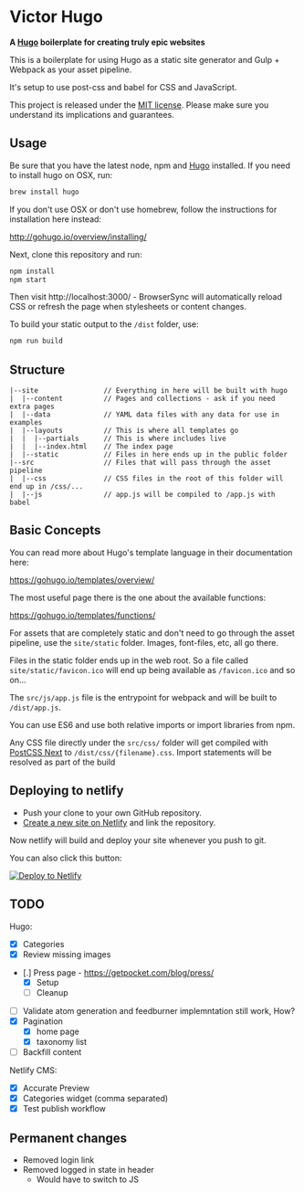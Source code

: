 # Victor Hugo

**A [Hugo](https://gohugo.io/) boilerplate for creating truly epic websites**

This is a boilerplate for using Hugo as a static site generator and Gulp + Webpack as your
asset pipeline.

It's setup to use post-css and babel for CSS and JavaScript.

This project is released under the [MIT license](LICENSE). Please make sure you understand its implications and guarantees.

## Usage

Be sure that you have the latest node, npm and [Hugo](https://gohugo.io/) installed. If you need to install hugo on OSX, run:

```bash
brew install hugo
```

If you don't use OSX or don't use homebrew, follow the instructions for installation here instead:

http://gohugo.io/overview/installing/

Next, clone this repository and run:

```bash
npm install
npm start
```

Then visit http://localhost:3000/ - BrowserSync will automatically reload CSS or
refresh the page when stylesheets or content changes.

To build your static output to the `/dist` folder, use:

```bash
npm run build
```

## Structure

```
|--site                // Everything in here will be built with hugo
|  |--content          // Pages and collections - ask if you need extra pages
|  |--data             // YAML data files with any data for use in examples
|  |--layouts          // This is where all templates go
|  |  |--partials      // This is where includes live
|  |  |--index.html    // The index page
|  |--static           // Files in here ends up in the public folder
|--src                 // Files that will pass through the asset pipeline
|  |--css              // CSS files in the root of this folder will end up in /css/...
|  |--js               // app.js will be compiled to /app.js with babel
```

## Basic Concepts

You can read more about Hugo's template language in their documentation here:

https://gohugo.io/templates/overview/

The most useful page there is the one about the available functions:

https://gohugo.io/templates/functions/

For assets that are completely static and don't need to go through the asset pipeline,
use the `site/static` folder. Images, font-files, etc, all go there.

Files in the static folder ends up in the web root. So a file called `site/static/favicon.ico`
will end up being available as `/favicon.ico` and so on...

The `src/js/app.js` file is the entrypoint for webpack and will be built to `/dist/app.js`.

You can use ES6 and use both relative imports or import libraries from npm.

Any CSS file directly under the `src/css/` folder will get compiled with [PostCSS Next](http://cssnext.io/)
to `/dist/css/{filename}.css`. Import statements will be resolved as part of the build

## Deploying to netlify

- Push your clone to your own GitHub repository.
- [Create a new site on Netlify](https://app.netlify.com/start) and link the repository.

Now netlify will build and deploy your site whenever you push to git.

You can also click this button:

[![Deploy to Netlify](https://www.netlify.com/img/deploy/button.svg)](https://app.netlify.com/start/deploy?repository=https://github.com/eliwilliamson/victor-hugo)


## TODO

Hugo:

- [x] Categories
- [x] Review missing images
- [.] Press page - https://getpocket.com/blog/press/
  - [x] Setup
  - [ ] Cleanup
- [ ] Validate atom generation and feedburner implemntation still work, How?
- [x] Pagination
  - [x] home page
  - [x] taxonomy list
- [ ] Backfill content

Netlify CMS:

- [x] Accurate Preview
- [x] Categories widget (comma separated)
- [x] Test publish workflow

## Permanent changes

- Removed login link
- Removed logged in state in header
  - Would have to switch to JS
